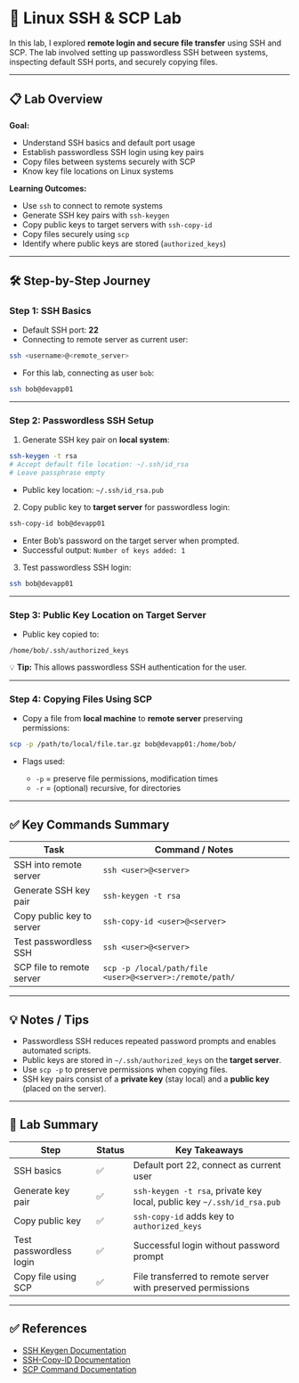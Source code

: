 # 🐧 Linux SSH & SCP Lab

In this lab, I explored **remote login and secure file transfer** using SSH and SCP. The lab involved setting up passwordless SSH between systems, inspecting default SSH ports, and securely copying files.

---

## 📋 Lab Overview

**Goal:**

* Understand SSH basics and default port usage
* Establish passwordless SSH login using key pairs
* Copy files between systems securely with SCP
* Know key file locations on Linux systems

**Learning Outcomes:**

* Use `ssh` to connect to remote systems
* Generate SSH key pairs with `ssh-keygen`
* Copy public keys to target servers with `ssh-copy-id`
* Copy files securely using `scp`
* Identify where public keys are stored (`authorized_keys`)

---

## 🛠 Step-by-Step Journey

### Step 1: SSH Basics

* Default SSH port: **22**
* Connecting to remote server as current user:

```bash
ssh <username>@<remote_server>
```

* For this lab, connecting as user `bob`:

```bash
ssh bob@devapp01
```

---

### Step 2: Passwordless SSH Setup

1. Generate SSH key pair on **local system**:

```bash
ssh-keygen -t rsa
# Accept default file location: ~/.ssh/id_rsa
# Leave passphrase empty
```

* Public key location: `~/.ssh/id_rsa.pub`

2. Copy public key to **target server** for passwordless login:

```bash
ssh-copy-id bob@devapp01
```

* Enter Bob’s password on the target server when prompted.
* Successful output: `Number of keys added: 1`

3. Test passwordless SSH login:

```bash
ssh bob@devapp01
```

---

### Step 3: Public Key Location on Target Server

* Public key copied to:

```
/home/bob/.ssh/authorized_keys
```

💡 **Tip:** This allows passwordless SSH authentication for the user.

---

### Step 4: Copying Files Using SCP

* Copy a file from **local machine** to **remote server** preserving permissions:

```bash
scp -p /path/to/local/file.tar.gz bob@devapp01:/home/bob/
```

* Flags used:

  * `-p` = preserve file permissions, modification times
  * `-r` = (optional) recursive, for directories

---

## ✅ Key Commands Summary

| Task                      | Command / Notes                                         |
| ------------------------- | ------------------------------------------------------- |
| SSH into remote server    | `ssh <user>@<server>`                                   |
| Generate SSH key pair     | `ssh-keygen -t rsa`                                     |
| Copy public key to server | `ssh-copy-id <user>@<server>`                           |
| Test passwordless SSH     | `ssh <user>@<server>`                                   |
| SCP file to remote server | `scp -p /local/path/file <user>@<server>:/remote/path/` |

---

## 💡 Notes / Tips

* Passwordless SSH reduces repeated password prompts and enables automated scripts.
* Public keys are stored in `~/.ssh/authorized_keys` on the **target server**.
* Use `scp -p` to preserve permissions when copying files.
* SSH key pairs consist of a **private key** (stay local) and a **public key** (placed on the server).

---

## 📌 Lab Summary

| Step                    | Status | Key Takeaways                                                          |
| ----------------------- | ------ | ---------------------------------------------------------------------- |
| SSH basics              | ✅      | Default port 22, connect as current user                               |
| Generate key pair       | ✅      | `ssh-keygen -t rsa`, private key local, public key `~/.ssh/id_rsa.pub` |
| Copy public key         | ✅      | `ssh-copy-id` adds key to `authorized_keys`                            |
| Test passwordless login | ✅      | Successful login without password prompt                               |
| Copy file using SCP     | ✅      | File transferred to remote server with preserved permissions           |

---

## ✅ References

* [SSH Keygen Documentation](https://www.ssh.com/ssh/keygen/)
* [SSH-Copy-ID Documentation](https://linuxize.com/post/how-to-setup-ssh-keys-on-linux/)
* [SCP Command Documentation](https://linuxize.com/post/how-to-use-scp-command-to-securely-transfer-files/)
